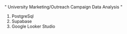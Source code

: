 " University Marketing/Outreach Campaign Data Analysis "

1. PostgreSql
2. Supabase
3. Google Looker Studio
